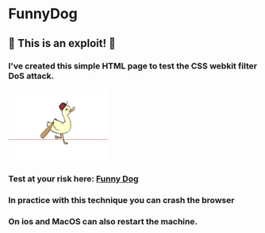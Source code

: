 # FunnyDog
<h2>👹 This is an exploit! 👹</h2>
<h3>I've created this simple HTML page to test the CSS webkit filter DoS attack.</h3>
<img src='https://github.com/alexfeklin1234/FunnyDog/blob/main/gif_duck.gif' width=200px></img>
<h3>Test at your risk here: <a href="https://alexfeklin1234.github.io/FunnyDog" target="_blank">Funny Dog</a></h3>
<h3>In practice with this technique you can crash the browser</h3>
<h3>On ios and MacOS can also restart the machine.</h3>
